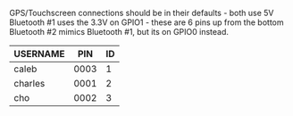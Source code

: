 GPS/Touchscreen connections should be in their defaults - both use 5V
Bluetooth #1 uses the 3.3V on GPIO1 - these are 6 pins up from the bottom
Bluetooth #2 mimics Bluetooth #1, but its on GPIO0 instead.


| USERNAME      | PIN  | ID  |
| ------------- | ---- | --- |
| caleb         | 0003 | 1   |
| charles       | 0001 | 2   |
| cho           | 0002 | 3   |
